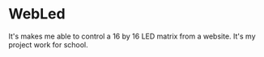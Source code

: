 # WebLed
It's makes me able to control a 16 by 16 LED matrix from a website. It's my project work for school.
